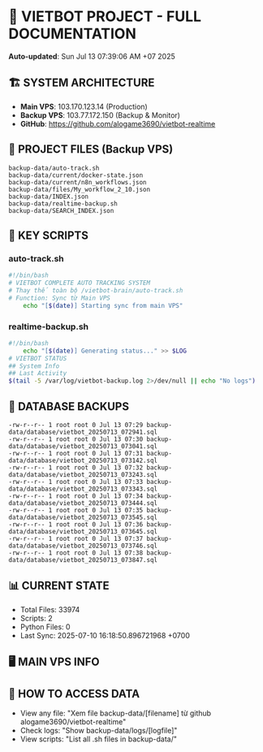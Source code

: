 # 🤖 VIETBOT PROJECT - FULL DOCUMENTATION
**Auto-updated**: Sun Jul 13 07:39:06 AM +07 2025

## 🏗️ SYSTEM ARCHITECTURE
- **Main VPS**: 103.170.123.14 (Production)
- **Backup VPS**: 103.77.172.150 (Backup & Monitor)
- **GitHub**: https://github.com/alogame3690/vietbot-realtime

## 📁 PROJECT FILES (Backup VPS)
```
backup-data/auto-track.sh
backup-data/current/docker-state.json
backup-data/current/n8n_workflows.json
backup-data/files/My_workflow_2_10.json
backup-data/INDEX.json
backup-data/realtime-backup.sh
backup-data/SEARCH_INDEX.json
```

## 🔧 KEY SCRIPTS
### auto-track.sh
```bash
#!/bin/bash
# VIETBOT COMPLETE AUTO TRACKING SYSTEM
# Thay thế toàn bộ /vietbot-brain/auto-track.sh
# Function: Sync từ Main VPS
    echo "[$(date)] Starting sync from main VPS"
```
### realtime-backup.sh
```bash
#!/bin/bash
    echo "[$(date)] Generating status..." >> $LOG
# VIETBOT STATUS
## System Info
## Last Activity
$(tail -5 /var/log/vietbot-backup.log 2>/dev/null || echo "No logs")
```

## 💾 DATABASE BACKUPS
```
-rw-r--r-- 1 root root 0 Jul 13 07:29 backup-data/database/vietbot_20250713_072941.sql
-rw-r--r-- 1 root root 0 Jul 13 07:30 backup-data/database/vietbot_20250713_073041.sql
-rw-r--r-- 1 root root 0 Jul 13 07:31 backup-data/database/vietbot_20250713_073142.sql
-rw-r--r-- 1 root root 0 Jul 13 07:32 backup-data/database/vietbot_20250713_073243.sql
-rw-r--r-- 1 root root 0 Jul 13 07:33 backup-data/database/vietbot_20250713_073343.sql
-rw-r--r-- 1 root root 0 Jul 13 07:34 backup-data/database/vietbot_20250713_073444.sql
-rw-r--r-- 1 root root 0 Jul 13 07:35 backup-data/database/vietbot_20250713_073545.sql
-rw-r--r-- 1 root root 0 Jul 13 07:36 backup-data/database/vietbot_20250713_073645.sql
-rw-r--r-- 1 root root 0 Jul 13 07:37 backup-data/database/vietbot_20250713_073746.sql
-rw-r--r-- 1 root root 0 Jul 13 07:38 backup-data/database/vietbot_20250713_073847.sql
```

## 📊 CURRENT STATE
- Total Files: 33974
- Scripts: 2
- Python Files: 0
- Last Sync: 2025-07-10 16:18:50.896721968 +0700

## 🖥️ MAIN VPS INFO


## 🚨 HOW TO ACCESS DATA
- View any file: "Xem file backup-data/[filename] từ github alogame3690/vietbot-realtime"
- Check logs: "Show backup-data/logs/[logfile]"
- View scripts: "List all .sh files in backup-data/"
